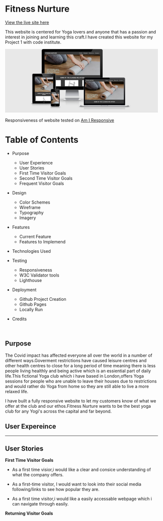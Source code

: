 #  Fitness Nurture

[View the live site here](https://ibrahimali31.github.io/fitness-nurture/)

This website is centered for Yoga lovers and anyone that has a passion and interest 
in joining and learning this craft.I have created this website for my Project 1 with
code institute.

<img src="testing/images/am-i-responsive.png"> 

Responsiveness of website tested on [Am I Responsive](http://ami.responsivedesign.is/)


# Table of Contents 
* Purpose
  * User Experience
  * User Stories
  * First Time Visitor Goals 
  * Second Time Visitor Goals
  * Frequent Visitor Goals 

* Design 
  * Color Schemes 
  * Wireframe 
  * Typography 
  * Imagery

*  Features 

   * Current Feature 
   * Features to Implemend


* Technologies Used 

* Testing 

  * Responsiveness 
  * W3C Validator tools
  * Lighthouse 

* Deployment 

  * Github Project Creation 
  * Github Pages 
  * Locally Run 


* Credits 

<br>

## Purpose 

The Covid impact has affected everyone all over the world in a number of different ways.Goverment restrictions
have caused leisure centres and other health centres to close for a long period of time meaning there is less 
people living healthly and being active which is an essiential part of daily life.This fictional Yoga club which 
i have based in London,offers Yoga sessions for people who are unable to leave their houses due to restrictions and 
would rather do Yoga from home so they are still able to live a more relaxed life.

I have built a fully responsive website to let my customers know of what we offer at the club and our ethos.Fitness 
Nurture wants to be the best yoga club for any Yogi's across the capital and far beyond.


## User Expereince

----------
 ## User Stories 

 **First Time Visitor Goals** 

 - As a first time visior,i would like a clear and consice understanding of what the company offers.

 -  As a first-time visitor, I would want to look into their social media following/links to see how popular they are.

 - As a first time visitor,i would like a easily accessable webpage which i can navigate through easily.



 **Returning Visitor Goals**  


